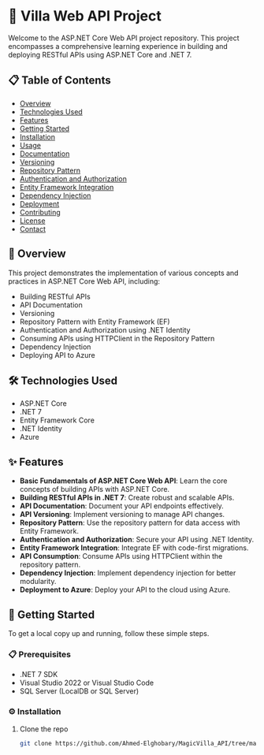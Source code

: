 # 🚀 Villa Web API Project

Welcome to the ASP.NET Core Web API project repository. This project encompasses a comprehensive learning experience in building and deploying RESTful APIs using ASP.NET Core and .NET 7.

## 📋 Table of Contents

- [Overview](#overview)
- [Technologies Used](#technologies-used)
- [Features](#features)
- [Getting Started](#getting-started)
- [Installation](#installation)
- [Usage](#usage)
- [Documentation](#documentation)
- [Versioning](#versioning)
- [Repository Pattern](#repository-pattern)
- [Authentication and Authorization](#authentication-and-authorization)
- [Entity Framework Integration](#entity-framework-integration)
- [Dependency Injection](#dependency-injection)
- [Deployment](#deployment)
- [Contributing](#contributing)
- [License](#license)
- [Contact](#contact)

## 🌟 Overview

This project demonstrates the implementation of various concepts and practices in ASP.NET Core Web API, including:

- Building RESTful APIs
- API Documentation
- Versioning
- Repository Pattern with Entity Framework (EF)
- Authentication and Authorization using .NET Identity
- Consuming APIs using HTTPClient in the Repository Pattern
- Dependency Injection
- Deploying API to Azure

## 🛠️ Technologies Used

- ASP.NET Core
- .NET 7
- Entity Framework Core
- .NET Identity
- Azure

## ✨ Features

- **Basic Fundamentals of ASP.NET Core Web API**: Learn the core concepts of building APIs with ASP.NET Core.
- **Building RESTful APIs in .NET 7**: Create robust and scalable APIs.
- **API Documentation**: Document your API endpoints effectively.
- **API Versioning**: Implement versioning to manage API changes.
- **Repository Pattern**: Use the repository pattern for data access with Entity Framework.
- **Authentication and Authorization**: Secure your API using .NET Identity.
- **Entity Framework Integration**: Integrate EF with code-first migrations.
- **API Consumption**: Consume APIs using HTTPClient within the repository pattern.
- **Dependency Injection**: Implement dependency injection for better modularity.
- **Deployment to Azure**: Deploy your API to the cloud using Azure.

## 🏁 Getting Started

To get a local copy up and running, follow these simple steps.

### 📋 Prerequisites

- .NET 7 SDK
- Visual Studio 2022 or Visual Studio Code
- SQL Server (LocalDB or SQL Server)

### ⚙️ Installation

1. Clone the repo
   ```sh
   git clone https://github.com/Ahmed-Elghobary/MagicVilla_API/tree/master/MagicVilla_VillaAPI
